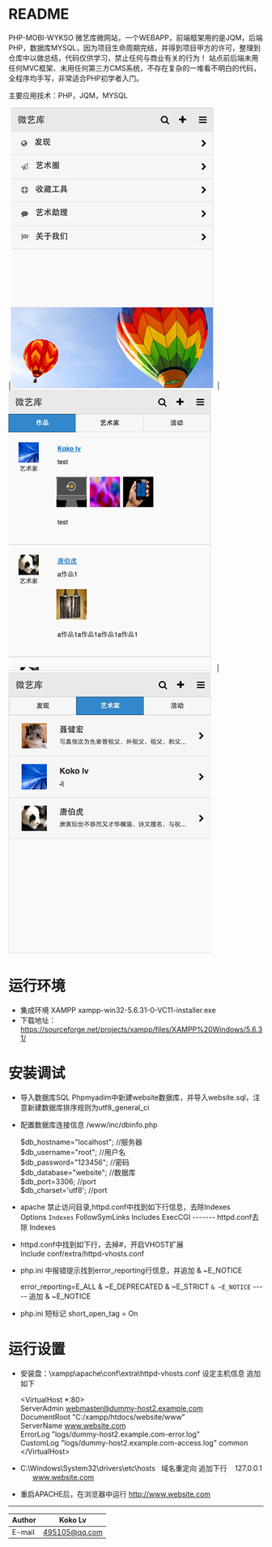 
README
===========================
PHP-MOBI-WYKSO 微艺库微网站，一个WEBAPP，前端框架用的是JQM，后端PHP，数据库MYSQL，因为项目生命周期完结，并得到项目甲方的许可，整理到仓库中以做总结，代码仅供学习，禁止任何与商业有关的行为！
站点前后端未用任何MVC框架、未用任何第三方CMS系统，不存在复杂的一堆看不明白的代码，全程序均手写，非常适合PHP初学者入门。  

主要应用技术：PHP，JQM，MYSQL  

|![](https://github.com/Kokobing/PHP-MOBI-WYKSO/blob/master/home1.jpg)  |![](https://github.com/Kokobing/PHP-MOBI-WYKSO/blob/master/home2.jpg)   |![](https://github.com/Kokobing/PHP-MOBI-WYKSO/blob/master/home3.jpg)  


运行环境
===========================
 * 集成环境 XAMPP xampp-win32-5.6.31-0-VC11-installer.exe
 * 下载地址：https://sourceforge.net/projects/xampp/files/XAMPP%20Windows/5.6.31/

安装调试
===========================
 * 导入数据库SQL  Phpmyadim中新建website数据库，并导入website.sql，注意新建数据库排序规则为utf8_general_ci  
 
 * 配置数据库连接信息 /www/inc/dbinfo.php
 
 	$db_hostname="localhost"; //服务器  
	$db_username="root"; //用户名  
	$db_password="123456"; //密码  
	$db_database="website"; //数据库  
	$db_port=3306; //port  
	$db_charset='utf8'; //port  
	
 * apache 禁止访问目录,httpd.conf中找到如下行信息，去除Indexes  
	Options `Indexes` FollowSymLinks Includes ExecCGI ------- httpd.conf去除 Indexes   
	
 * httpd.conf中找到如下行，去掉#，开启VHOST扩展  
	Include conf/extra/httpd-vhosts.conf    
   
 * php.ini 中报错提示找到error_reporting行信息，并追加  & ~E_NOTICE

   error_reporting=E_ALL & ~E_DEPRECATED & ~E_STRICT  `& ~E_NOTICE`  -----  追加 & ~E_NOTICE

 * php.ini 短标记 short_open_tag = On
 
运行设置
=========================== 
 
 *  安装盘：\xampp\apache\conf\extra\httpd-vhosts.conf 设定主机信息  追加如下
 
	\<VirtualHost *:80\>  
		ServerAdmin webmaster@dummy-host2.example.com  
		DocumentRoot "C:/xampp/htdocs/website/www"  
		ServerName www.website.com  
		ErrorLog "logs/dummy-host2.example.com-error.log"  
		CustomLog "logs/dummy-host2.example.com-access.log" common  
	\</VirtualHost\>  
	

 *  C:\Windows\System32\drivers\etc\hosts    域名重定向 追加下行
    127.0.0.1       www.website.com

 *  重启APACHE后，在浏览器中运行 http://www.website.com
****
	
|Author|Koko Lv|
|---|---
|E-mail|495105@qq.com


